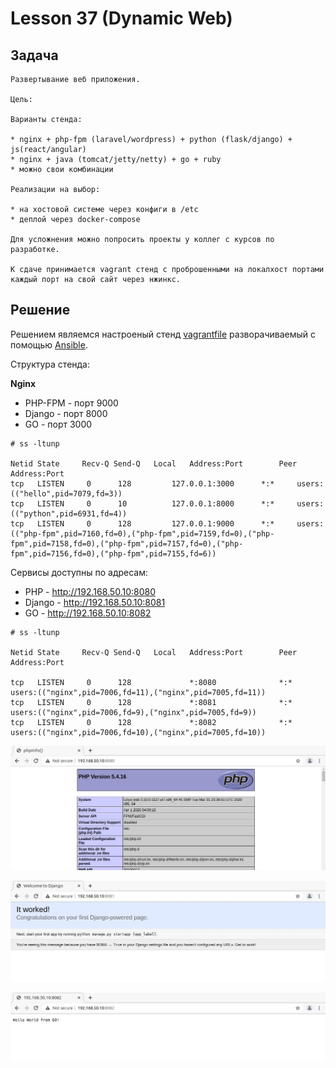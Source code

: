 # Lesson 37 (Dynamic Web)


## Задача

```
Развертывание веб приложения.

Цель:

Варианты стенда:

* nginx + php-fpm (laravel/wordpress) + python (flask/django) + js(react/angular)
* nginx + java (tomcat/jetty/netty) + go + ruby 
* можно свои комбинации

Реализации на выбор:

* на хостовой системе через конфиги в /etc
* деплой через docker-compose

Для усложнения можно попросить проекты у коллег с курсов по разработке.

К сдаче принимается vagrant стенд с проброшенными на локалхост портами каждый порт на свой сайт через нжинкс.
```

## Решение

Решением являемся настроеный стенд [vagrantfile](vagrantfile) разворачиваемый с помощью [Ansible](playbook.yml).

Структура стенда:

**Nginx**
* PHP-FPM - порт 9000
* Django - порт 8000
* GO - порт 3000


```
# ss -ltunp

Netid State		Recv-Q Send-Q	Local 	Address:Port 		Peer	Address:Port              
tcp   LISTEN     0      128			127.0.0.1:3000    	*:*     users:(("hello",pid=7079,fd=3)) 
tcp   LISTEN     0      10			127.0.0.1:8000		*:*     users:(("python",pid=6931,fd=4))
tcp   LISTEN     0      128			127.0.0.1:9000  	*:* 	users:(("php-fpm",pid=7160,fd=0),("php-fpm",pid=7159,fd=0),("php-fpm",pid=7158,fd=0),("php-fpm",pid=7157,fd=0),("php-fpm",pid=7156,fd=0),("php-fpm",pid=7155,fd=6))
```


Сервисы доступны по адресам:

* PHP - http://192.168.50.10:8080
* Django - http://192.168.50.10:8081
* GO - http://192.168.50.10:8082


```
# ss -ltunp

Netid State		Recv-Q Send-Q	Local 	Address:Port 		Peer	Address:Port  

tcp   LISTEN     0      128				*:8080  			*:*		users:(("nginx",pid=7006,fd=11),("nginx",pid=7005,fd=11))
tcp   LISTEN     0      128				*:8081				*:*		users:(("nginx",pid=7006,fd=9),("nginx",pid=7005,fd=9))
tcp   LISTEN     0      128				*:8082				*:*		users:(("nginx",pid=7006,fd=10),("nginx",pid=7005,fd=10))
```

![Image 1](files/images/pict1.jpg)

![Image 2](files/images/pict2.jpg)

![Image 3](files/images/pict3.jpg)
